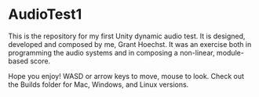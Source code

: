 # AudioTest1
This is the repository for my first Unity dynamic audio test. It is designed, developed and composed by me, Grant Hoechst. It was an exercise both in programming the audio systems and in composing a non-linear, module-based score.

Hope you enjoy! WASD or arrow keys to move, mouse to look. Check out the Builds folder for Mac, Windows, and Linux versions.
